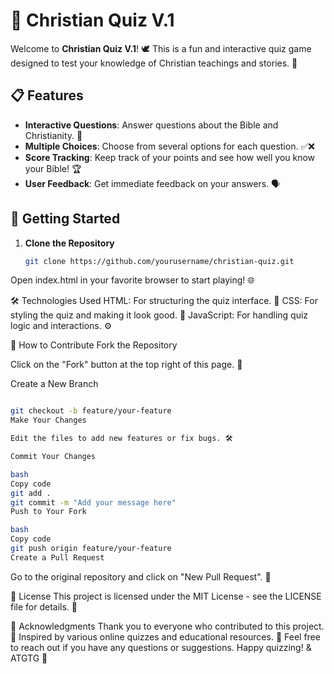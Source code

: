 # 🎉 Christian Quiz V.1

Welcome to **Christian Quiz V.1**! 🕊️ This is a fun and interactive quiz game designed to test your knowledge of Christian teachings and stories. 🙏

## 📋 Features

- **Interactive Questions**: Answer questions about the Bible and Christianity. 📖
- **Multiple Choices**: Choose from several options for each question. ✅❌
- **Score Tracking**: Keep track of your points and see how well you know your Bible! 🏆
- **User Feedback**: Get immediate feedback on your answers. 🗣️

## 🚀 Getting Started

1. **Clone the Repository**

   ```bash
   git clone https://github.com/yourusername/christian-quiz.git
   ```

Open index.html in your favorite browser to start playing! 🌐

🛠️ Technologies Used
HTML: For structuring the quiz interface. 🧩
CSS: For styling the quiz and making it look good. 🎨
JavaScript: For handling quiz logic and interactions. ⚙️

🤔 How to Contribute
Fork the Repository

Click on the "Fork" button at the top right of this page. 🍴

Create a New Branch

```bash

git checkout -b feature/your-feature
Make Your Changes

Edit the files to add new features or fix bugs. 🛠️

Commit Your Changes

bash
Copy code
git add .
git commit -m "Add your message here"
Push to Your Fork

bash
Copy code
git push origin feature/your-feature
Create a Pull Request
```

Go to the original repository and click on "New Pull Request". 🚀

📜 License
This project is licensed under the MIT License - see the LICENSE file for details. 📝

🤝 Acknowledgments
Thank you to everyone who contributed to this project. 🙌
Inspired by various online quizzes and educational resources. 🌟
Feel free to reach out if you have any questions or suggestions. Happy quizzing! & ATGTG 🎉
